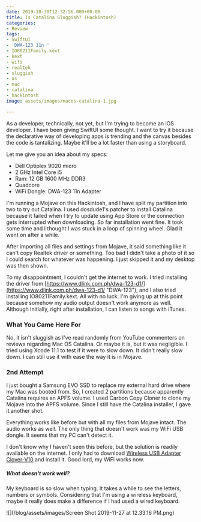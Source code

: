 ```yaml
---
date: 2019-10-30T12:32:56.000+00:00
title: Is Catalina Sluggish? (Hackintosh)
categories:
- Review
tags:
- SwiftUI
- 'DWA-123 11n '
- IO80211Family.kext
- kext
- wifi
- realtek
- sluggish
- os
- mac
- catalina
- hackintosh
image: assets/images/macos-catalina-1.jpg

---
```

As a developer, technically, not yet, but I'm trying to become an iOS developer. I have been giving SwiftUI some thought. I want to try it because the declarative way of developing apps is trending and the canvas besides the code is tantalizing. Maybe it'll be a lot faster than using a storyboard.

Let me give you an idea about my specs:

* Dell Optiplex 9020 micro
* 2 GHz Intel Core i5
* Ram: 12 GB 1600 MHz DDR3
* Quadcore
* WiFi Dongle: DWA-123 11n Adapter

I'm running a Mojave on this Hackintosh, and I have split my partition into two to try out Catalina. I used dosdude1's patcher to install Catalina because it failed when I try to update using App Store or the connection gets interrupted when downloading. So far installation went fine. It took some time and I thought I was stuck in a loop of spinning wheel. Glad it went on after a while.

After importing all files and settings from Mojave, it said something like it can't copy Realtek driver or something. Too bad I didn't take a photo of it so I could search for whatever was happening. I just skipped it and my desktop was then shown.

To my disappointment, I couldn't get the internet to work. I tried installing the driver from [https://www.dlink.com.ph/dwa-123-d1/](https://www.dlink.com.ph/dwa-123-d1/ "DWA-123"), and I also tried installing IO80211Family.kext. All with no luck. I'm giving up at this point because somehow my audio output doesn't work anymore as well. Although Initially, right after installation, I can listen to songs with iTunes.

### What You Came Here For

No, it isn't sluggish as I've read randomly from YouTube commenters on reviews regarding Mac OS Catalina. Or maybe it is, but it was negligible. I tried using Xcode 11.1 to test if it were to slow down. It didn't really slow down. I can still use it with ease the way it is in Mojave.

### 2nd Attempt

I just bought a Samsung EVO SSD to replace my external hard drive where my Mac was booted from. So, I created 2 partitions because apparently Catalina requires an APFS volume. I used Carbon Copy Cloner to clone my Mojave into the APFS volume. Since I still have the Catalina installer, I gave it another shot.

Everything works like before but with all my files from Mojave intact. The audio works as well. The only thing that doesn't work was my WiFi USB dongle. It seems that my PC can't detect it.

I don't know why I haven't seen this before, but the solution is readily available on the internet. I only had to download [Wireless USB Adapter Clover-V10](https://github.com/chris1111/Wireless-USB-Adapter-Clover/releases/tag/V10) and install it. Good lord, my WiFi works now.

##### What doesn't work well?

My keyboard is so slow when typing. It takes a while to see the letters, numbers or symbols. Considering that I'm using a wireless keyboard, maybe it really does make a difference if I had used a wired keyboard.

![](/blog/assets/images/Screen Shot 2019-11-27 at 12.33.16 PM.png)